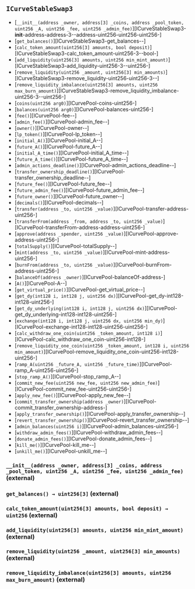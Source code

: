 ## <span id="ICurveStableSwap3"></span> `ICurveStableSwap3`



- [`__init__(address _owner, address[3] _coins, address _pool_token, uint256 _A, uint256 _fee, uint256 _admin_fee)`][ICurveStableSwap3-__init__-address-address-3--address-uint256-uint256-uint256-]
- [`get_balances()`][ICurveStableSwap3-get_balances--]
- [`calc_token_amount(uint256[3] amounts, bool deposit)`][ICurveStableSwap3-calc_token_amount-uint256-3--bool-]
- [`add_liquidity(uint256[3] amounts, uint256 min_mint_amount)`][ICurveStableSwap3-add_liquidity-uint256-3--uint256-]
- [`remove_liquidity(uint256 _amount, uint256[3] min_amounts)`][ICurveStableSwap3-remove_liquidity-uint256-uint256-3--]
- [`remove_liquidity_imbalance(uint256[3] amounts, uint256 max_burn_amount)`][ICurveStableSwap3-remove_liquidity_imbalance-uint256-3--uint256-]
- [`coins(uint256 arg0)`][ICurvePool-coins-uint256-]
- [`balances(uint256 arg0)`][ICurvePool-balances-uint256-]
- [`fee()`][ICurvePool-fee--]
- [`admin_fee()`][ICurvePool-admin_fee--]
- [`owner()`][ICurvePool-owner--]
- [`lp_token()`][ICurvePool-lp_token--]
- [`initial_A()`][ICurvePool-initial_A--]
- [`future_A()`][ICurvePool-future_A--]
- [`initial_A_time()`][ICurvePool-initial_A_time--]
- [`future_A_time()`][ICurvePool-future_A_time--]
- [`admin_actions_deadline()`][ICurvePool-admin_actions_deadline--]
- [`transfer_ownership_deadline()`][ICurvePool-transfer_ownership_deadline--]
- [`future_fee()`][ICurvePool-future_fee--]
- [`future_admin_fee()`][ICurvePool-future_admin_fee--]
- [`future_owner()`][ICurvePool-future_owner--]
- [`decimals()`][ICurvePool-decimals--]
- [`transfer(address _to, uint256 _value)`][ICurvePool-transfer-address-uint256-]
- [`transferFrom(address _from, address _to, uint256 _value)`][ICurvePool-transferFrom-address-address-uint256-]
- [`approve(address _spender, uint256 _value)`][ICurvePool-approve-address-uint256-]
- [`totalSupply()`][ICurvePool-totalSupply--]
- [`mint(address _to, uint256 _value)`][ICurvePool-mint-address-uint256-]
- [`burnFrom(address _to, uint256 _value)`][ICurvePool-burnFrom-address-uint256-]
- [`balanceOf(address _owner)`][ICurvePool-balanceOf-address-]
- [`A()`][ICurvePool-A--]
- [`get_virtual_price()`][ICurvePool-get_virtual_price--]
- [`get_dy(int128 i, int128 j, uint256 dx)`][ICurvePool-get_dy-int128-int128-uint256-]
- [`get_dy_underlying(int128 i, int128 j, uint256 dx)`][ICurvePool-get_dy_underlying-int128-int128-uint256-]
- [`exchange(int128 i, int128 j, uint256 dx, uint256 min_dy)`][ICurvePool-exchange-int128-int128-uint256-uint256-]
- [`calc_withdraw_one_coin(uint256 _token_amount, int128 i)`][ICurvePool-calc_withdraw_one_coin-uint256-int128-]
- [`remove_liquidity_one_coin(uint256 _token_amount, int128 i, uint256 min_amount)`][ICurvePool-remove_liquidity_one_coin-uint256-int128-uint256-]
- [`ramp_A(uint256 _future_A, uint256 _future_time)`][ICurvePool-ramp_A-uint256-uint256-]
- [`stop_ramp_A()`][ICurvePool-stop_ramp_A--]
- [`commit_new_fee(uint256 new_fee, uint256 new_admin_fee)`][ICurvePool-commit_new_fee-uint256-uint256-]
- [`apply_new_fee()`][ICurvePool-apply_new_fee--]
- [`commit_transfer_ownership(address _owner)`][ICurvePool-commit_transfer_ownership-address-]
- [`apply_transfer_ownership()`][ICurvePool-apply_transfer_ownership--]
- [`revert_transfer_ownership()`][ICurvePool-revert_transfer_ownership--]
- [`admin_balances(uint256 i)`][ICurvePool-admin_balances-uint256-]
- [`withdraw_admin_fees()`][ICurvePool-withdraw_admin_fees--]
- [`donate_admin_fees()`][ICurvePool-donate_admin_fees--]
- [`kill_me()`][ICurvePool-kill_me--]
- [`unkill_me()`][ICurvePool-unkill_me--]
### <span id="ICurveStableSwap3-__init__-address-address-3--address-uint256-uint256-uint256-"></span> `__init__(address _owner, address[3] _coins, address _pool_token, uint256 _A, uint256 _fee, uint256 _admin_fee)` (external)



### <span id="ICurveStableSwap3-get_balances--"></span> `get_balances() → uint256[3]` (external)



### <span id="ICurveStableSwap3-calc_token_amount-uint256-3--bool-"></span> `calc_token_amount(uint256[3] amounts, bool deposit) → uint256` (external)



### <span id="ICurveStableSwap3-add_liquidity-uint256-3--uint256-"></span> `add_liquidity(uint256[3] amounts, uint256 min_mint_amount)` (external)



### <span id="ICurveStableSwap3-remove_liquidity-uint256-uint256-3--"></span> `remove_liquidity(uint256 _amount, uint256[3] min_amounts)` (external)



### <span id="ICurveStableSwap3-remove_liquidity_imbalance-uint256-3--uint256-"></span> `remove_liquidity_imbalance(uint256[3] amounts, uint256 max_burn_amount)` (external)



